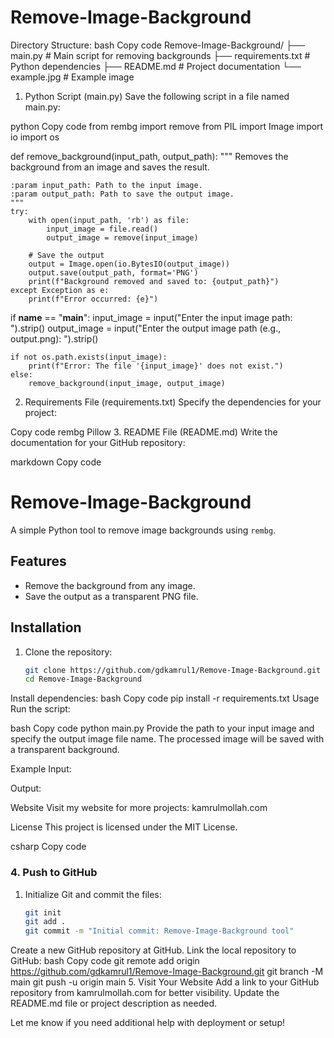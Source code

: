# Remove-Image-Background
Directory Structure:
bash
Copy code
Remove-Image-Background/
├── main.py                # Main script for removing backgrounds
├── requirements.txt       # Python dependencies
├── README.md              # Project documentation
└── example.jpg            # Example image
1. Python Script (main.py)
Save the following script in a file named main.py:

python
Copy code
from rembg import remove
from PIL import Image
import io
import os

def remove_background(input_path, output_path):
    """
    Removes the background from an image and saves the result.

    :param input_path: Path to the input image.
    :param output_path: Path to save the output image.
    """
    try:
        with open(input_path, 'rb') as file:
            input_image = file.read()
            output_image = remove(input_image)

        # Save the output
        output = Image.open(io.BytesIO(output_image))
        output.save(output_path, format='PNG')
        print(f"Background removed and saved to: {output_path}")
    except Exception as e:
        print(f"Error occurred: {e}")

if __name__ == "__main__":
    input_image = input("Enter the input image path: ").strip()
    output_image = input("Enter the output image path (e.g., output.png): ").strip()

    if not os.path.exists(input_image):
        print(f"Error: The file '{input_image}' does not exist.")
    else:
        remove_background(input_image, output_image)
2. Requirements File (requirements.txt)
Specify the dependencies for your project:

Copy code
rembg
Pillow
3. README File (README.md)
Write the documentation for your GitHub repository:

markdown
Copy code
# Remove-Image-Background

A simple Python tool to remove image backgrounds using `rembg`.

## Features
- Remove the background from any image.
- Save the output as a transparent PNG file.

## Installation
1. Clone the repository:
   ```bash
   git clone https://github.com/gdkamrul1/Remove-Image-Background.git
   cd Remove-Image-Background
Install dependencies:
bash
Copy code
pip install -r requirements.txt
Usage
Run the script:

bash
Copy code
python main.py
Provide the path to your input image and specify the output image file name. The processed image will be saved with a transparent background.

Example
Input:

Output:

Website
Visit my website for more projects: kamrulmollah.com

License
This project is licensed under the MIT License.

csharp
Copy code

### 4. **Push to GitHub**
1. Initialize Git and commit the files:
   ```bash
   git init
   git add .
   git commit -m "Initial commit: Remove-Image-Background tool"
Create a new GitHub repository at GitHub.
Link the local repository to GitHub:
bash
Copy code
git remote add origin https://github.com/gdkamrul1/Remove-Image-Background.git
git branch -M main
git push -u origin main
5. Visit Your Website
Add a link to your GitHub repository from kamrulmollah.com for better visibility. Update the README.md file or project description as needed.

Let me know if you need additional help with deployment or setup!
